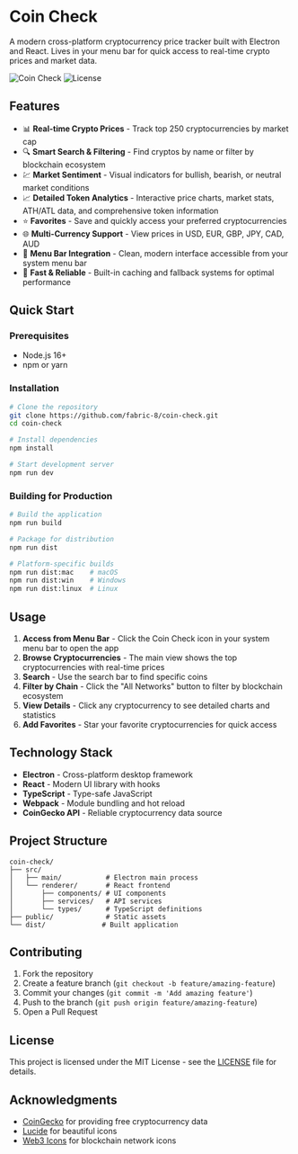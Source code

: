 # Coin Check

A modern cross-platform cryptocurrency price tracker built with Electron and React. Lives in your menu bar for quick access to real-time crypto prices and market data.

![Coin Check](https://img.shields.io/badge/platform-macOS%20%7C%20Windows%20%7C%20Linux-blue)
![License](https://img.shields.io/badge/license-MIT-green)

## Features

- 📊 **Real-time Crypto Prices** - Track top 250 cryptocurrencies by market cap
- 🔍 **Smart Search & Filtering** - Find cryptos by name or filter by blockchain ecosystem
- 💹 **Market Sentiment** - Visual indicators for bullish, bearish, or neutral market conditions
- 📈 **Detailed Token Analytics** - Interactive price charts, market stats, ATH/ATL data, and comprehensive token information
- ⭐ **Favorites** - Save and quickly access your preferred cryptocurrencies
- 🌐 **Multi-Currency Support** - View prices in USD, EUR, GBP, JPY, CAD, AUD
- 📱 **Menu Bar Integration** - Clean, modern interface accessible from your system menu bar
- 🚀 **Fast & Reliable** - Built-in caching and fallback systems for optimal performance

## Quick Start

### Prerequisites

- Node.js 16+
- npm or yarn

### Installation

```bash
# Clone the repository
git clone https://github.com/fabric-8/coin-check.git
cd coin-check

# Install dependencies
npm install

# Start development server
npm run dev
```

### Building for Production

```bash
# Build the application
npm run build

# Package for distribution
npm run dist

# Platform-specific builds
npm run dist:mac    # macOS
npm run dist:win    # Windows
npm run dist:linux  # Linux
```

## Usage

1. **Access from Menu Bar** - Click the Coin Check icon in your system menu bar to open the app
2. **Browse Cryptocurrencies** - The main view shows the top cryptocurrencies with real-time prices
3. **Search** - Use the search bar to find specific coins
4. **Filter by Chain** - Click the "All Networks" button to filter by blockchain ecosystem
5. **View Details** - Click any cryptocurrency to see detailed charts and statistics
6. **Add Favorites** - Star your favorite cryptocurrencies for quick access

## Technology Stack

- **Electron** - Cross-platform desktop framework
- **React** - Modern UI library with hooks
- **TypeScript** - Type-safe JavaScript
- **Webpack** - Module bundling and hot reload
- **CoinGecko API** - Reliable cryptocurrency data source

## Project Structure

```
coin-check/
├── src/
│   ├── main/           # Electron main process
│   └── renderer/       # React frontend
│       ├── components/ # UI components
│       ├── services/   # API services
│       └── types/      # TypeScript definitions
├── public/             # Static assets
└── dist/              # Built application
```

## Contributing

1. Fork the repository
2. Create a feature branch (`git checkout -b feature/amazing-feature`)
3. Commit your changes (`git commit -m 'Add amazing feature'`)
4. Push to the branch (`git push origin feature/amazing-feature`)
5. Open a Pull Request

## License

This project is licensed under the MIT License - see the [LICENSE](LICENSE) file for details.

## Acknowledgments

- [CoinGecko](https://www.coingecko.com/) for providing free cryptocurrency data
- [Lucide](https://lucide.dev/) for beautiful icons
- [Web3 Icons](https://github.com/0xa3k5/web3icons) for blockchain network icons